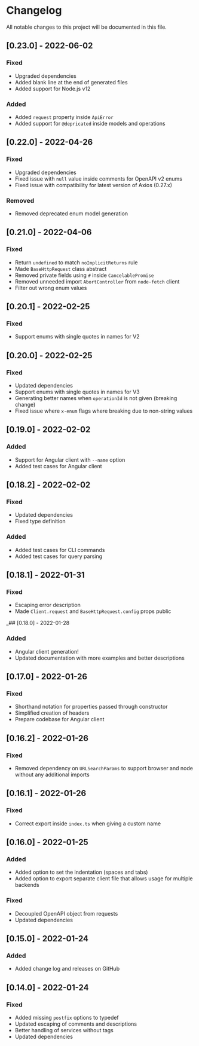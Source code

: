 # Changelog

All notable changes to this project will be documented in this file.

## [0.23.0] - 2022-06-02

### Fixed

-   Upgraded dependencies
-   Added blank line at the end of generated files
-   Added support for Node.js v12

### Added

-   Added `request` property inside `ApiError`
-   Added support for `@depricated` inside models and operations

## [0.22.0] - 2022-04-26

### Fixed

-   Upgraded dependencies
-   Fixed issue with `null` value inside comments for OpenAPI v2 enums
-   Fixed issue with compatibility for latest version of Axios (0.27.x)

### Removed

-   Removed deprecated enum model generation

## [0.21.0] - 2022-04-06

### Fixed

-   Return `undefined` to match `noImplicitReturns` rule
-   Made `BaseHttpRequest` class abstract
-   Removed private fields using `#` inside `CancelablePromise`
-   Removed unneeded import `AbortController` from `node-fetch` client
-   Filter out wrong enum values

## [0.20.1] - 2022-02-25

### Fixed

-   Support enums with single quotes in names for V2

## [0.20.0] - 2022-02-25

### Fixed

-   Updated dependencies
-   Support enums with single quotes in names for V3
-   Generating better names when `operationId` is not given (breaking change)
-   Fixed issue where `x-enum` flags where breaking due to non-string values

## [0.19.0] - 2022-02-02

### Added

-   Support for Angular client with `--name` option
-   Added test cases for Angular client

## [0.18.2] - 2022-02-02

### Fixed

-   Updated dependencies
-   Fixed type definition

### Added

-   Added test cases for CLI commands
-   Added test cases for query parsing

## [0.18.1] - 2022-01-31

### Fixed

-   Escaping error description
-   Made `Client.request` and `BaseHttpRequest.config` props public

\_## [0.18.0] - 2022-01-28

### Added

-   Angular client generation!
-   Updated documentation with more examples and better descriptions

## [0.17.0] - 2022-01-26

### Fixed

-   Shorthand notation for properties passed through constructor
-   Simplified creation of headers
-   Prepare codebase for Angular client

## [0.16.2] - 2022-01-26

### Fixed

-   Removed dependency on `URLSearchParams` to support browser and node without any additional imports

## [0.16.1] - 2022-01-26

### Fixed

-   Correct export inside `index.ts` when giving a custom name

## [0.16.0] - 2022-01-25

### Added

-   Added option to set the indentation (spaces and tabs)
-   Added option to export separate client file that allows usage for multiple backends

### Fixed

-   Decoupled OpenAPI object from requests
-   Updated dependencies

## [0.15.0] - 2022-01-24

### Added

-   Added change log and releases on GitHub

## [0.14.0] - 2022-01-24

### Fixed

-   Added missing `postfix` options to typedef
-   Updated escaping of comments and descriptions
-   Better handling of services without tags
-   Updated dependencies
